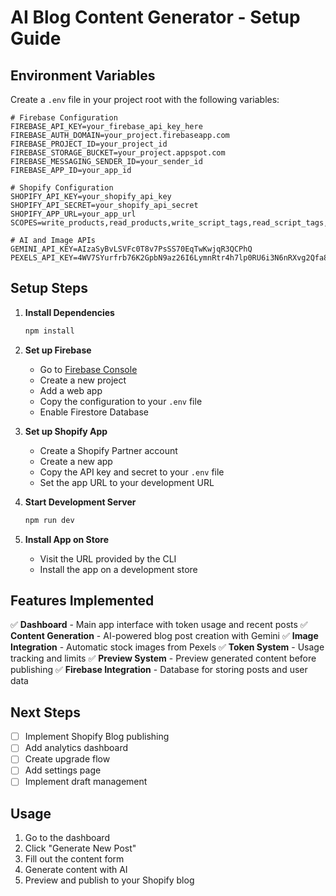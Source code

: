 # AI Blog Content Generator - Setup Guide

## Environment Variables

Create a `.env` file in your project root with the following variables:

```env
# Firebase Configuration
FIREBASE_API_KEY=your_firebase_api_key_here
FIREBASE_AUTH_DOMAIN=your_project.firebaseapp.com
FIREBASE_PROJECT_ID=your_project_id
FIREBASE_STORAGE_BUCKET=your_project.appspot.com
FIREBASE_MESSAGING_SENDER_ID=your_sender_id
FIREBASE_APP_ID=your_app_id

# Shopify Configuration
SHOPIFY_API_KEY=your_shopify_api_key
SHOPIFY_API_SECRET=your_shopify_api_secret
SHOPIFY_APP_URL=your_app_url
SCOPES=write_products,read_products,write_script_tags,read_script_tags,write_themes,read_themes,write_articles,read_articles

# AI and Image APIs
GEMINI_API_KEY=AIzaSyBvLSVFc0T8v7PsSS70EqTwKwjqR3QCPhQ
PEXELS_API_KEY=4WV7SYurfrb76K2GpbN9az26I6LymnRtr4h7lp0RU6i3N6nRXvg2Qfa8
```

## Setup Steps

1. **Install Dependencies**
   ```bash
   npm install
   ```

2. **Set up Firebase**
   - Go to [Firebase Console](https://console.firebase.google.com/)
   - Create a new project
   - Add a web app
   - Copy the configuration to your `.env` file
   - Enable Firestore Database

3. **Set up Shopify App**
   - Create a Shopify Partner account
   - Create a new app
   - Copy the API key and secret to your `.env` file
   - Set the app URL to your development URL

4. **Start Development Server**
   ```bash
   npm run dev
   ```

5. **Install App on Store**
   - Visit the URL provided by the CLI
   - Install the app on a development store

## Features Implemented

✅ **Dashboard** - Main app interface with token usage and recent posts
✅ **Content Generation** - AI-powered blog post creation with Gemini
✅ **Image Integration** - Automatic stock images from Pexels
✅ **Token System** - Usage tracking and limits
✅ **Preview System** - Preview generated content before publishing
✅ **Firebase Integration** - Database for storing posts and user data

## Next Steps

- [ ] Implement Shopify Blog publishing
- [ ] Add analytics dashboard
- [ ] Create upgrade flow
- [ ] Add settings page
- [ ] Implement draft management

## Usage

1. Go to the dashboard
2. Click "Generate New Post"
3. Fill out the content form
4. Generate content with AI
5. Preview and publish to your Shopify blog
